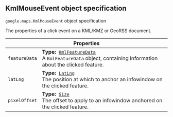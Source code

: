 <h2 id="KmlMouseEvent">
KmlMouseEvent
object specification
</h2><p>
<code><span itemprop="path">google.maps</span>.<span itemprop="name">KmlMouseEvent</span></code>
object specification
</p><p>The properties of a click event on a KML/KMZ or GeoRSS document.</p><table class="properties responsive" summary="object KmlMouseEvent - Properties">
<thead>
<tr><th colspan="2">Properties</th>
</tr></thead>
<tbody>
<tr>
<td><code>featureData</code></td>
<td><div><strong>Type:</strong>&nbsp; <code><a href="https://github.com/amenadiel/google-maps-documentation/blob/master/docs/KmlFeatureData.md">KmlFeatureData</a></code></div>
<div class="desc">A <code>KmlFeatureData</code> object, containing information about the clicked feature.</div></td>
</tr>
<tr>
<td><code>latLng</code></td>
<td><div><strong>Type:</strong>&nbsp; <code><a href="https://github.com/amenadiel/google-maps-documentation/blob/master/docs/LatLng.md">LatLng</a></code></div>
<div class="desc">The position at which to anchor an infowindow on the clicked feature.</div></td>
</tr>
<tr>
<td><code>pixelOffset</code></td>
<td><div><strong>Type:</strong>&nbsp; <code><a href="https://github.com/amenadiel/google-maps-documentation/blob/master/docs/Size.md">Size</a></code></div>
<div class="desc">The offset to apply to an infowindow anchored on the clicked feature.</div></td>
</tr>
</tbody>
</table>